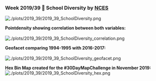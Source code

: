 ### Week 2019/39 🏫️ School Diversity by [NCES](https://nces.ed.gov/ccd/pubschuniv.asp)

![./plots/2019_39/2019_39_SchoolDiversity.png](https://github.com/Z3tt/TidyTuesday/blob/master/plots/2019_39/2019_39_SchoolDiversity.png)

**Pointdensity showing correlation between both variables:**  
<br>
![./plots/2019_39/2019_39_SchoolDiversity_correlation.png](https://github.com/Z3tt/TidyTuesday/blob/master/plots/2019_39/2019_39_SchoolDiversity_correlation.png)

**Geofacet comparing 1994-1995 with 2016-2017:**  
<br>
![./plots/2019_39/2019_39_SchoolDiversity_geofacet.png](https://github.com/Z3tt/TidyTuesday/blob/master/plots/2019_39/2019_39_SchoolDiversity_geofacet.png)

**Hex Bin Map created for the #30DayMapChallenge in November 2019:**
<br>
![./plots/2019_39/2019_39_SchoolDiversity_hex.png](https://github.com/Z3tt/TidyTuesday/blob/master/plots/2019_39/2019_39_SchoolDiversity_hex.png)
